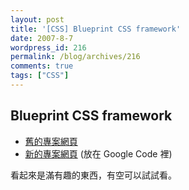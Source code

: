 ```yaml
---
layout: post
title: '[CSS] Blueprint CSS framework'
date: 2007-8-7
wordpress_id: 216
permalink: /blog/archives/216
comments: true
tags: ["CSS"]
---
```


## Blueprint CSS framework

* [舊的專案網頁](http://bjorkoy.com/blueprint/tutorial.html)
* [新的專案網頁](http://code.google.com/p/blueprintcss/) (放在 Google Code 裡) 


看起來是滿有趣的東西，有空可以試試看。
